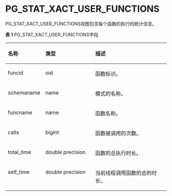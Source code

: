 # PG\_STAT\_XACT\_USER\_FUNCTIONS<a name="ZH-CN_TOPIC_0242385982"></a>

PG\_STAT\_XACT\_USER\_FUNCTIONS视图包含每个函数的执行的统计信息。

**表 1**  PG\_STAT\_XACT\_USER\_FUNCTIONS字段

<a name="zh-cn_topic_0237122455_zh-cn_topic_0059777719_t6a88bc1a91e4489a8747b5d55e83155a"></a>
<table><thead align="left"><tr id="zh-cn_topic_0237122455_zh-cn_topic_0059777719_rfa0d54109d4044d1b3bcc286f7f0d253"><th class="cellrowborder" valign="top" width="21.9%" id="mcps1.2.4.1.1"><p id="zh-cn_topic_0237122455_zh-cn_topic_0059777719_a14063df8677e49e69076a2423e6094bb"><a name="zh-cn_topic_0237122455_zh-cn_topic_0059777719_a14063df8677e49e69076a2423e6094bb"></a><a name="zh-cn_topic_0237122455_zh-cn_topic_0059777719_a14063df8677e49e69076a2423e6094bb"></a>名称</p>
</th>
<th class="cellrowborder" valign="top" width="31.3%" id="mcps1.2.4.1.2"><p id="zh-cn_topic_0237122455_zh-cn_topic_0059777719_abc00cf85dc4c4011855c1d7ba04d781c"><a name="zh-cn_topic_0237122455_zh-cn_topic_0059777719_abc00cf85dc4c4011855c1d7ba04d781c"></a><a name="zh-cn_topic_0237122455_zh-cn_topic_0059777719_abc00cf85dc4c4011855c1d7ba04d781c"></a>类型</p>
</th>
<th class="cellrowborder" valign="top" width="46.800000000000004%" id="mcps1.2.4.1.3"><p id="zh-cn_topic_0237122455_zh-cn_topic_0059777719_ad7b6d4033f0f4cb08171e62dc6c95846"><a name="zh-cn_topic_0237122455_zh-cn_topic_0059777719_ad7b6d4033f0f4cb08171e62dc6c95846"></a><a name="zh-cn_topic_0237122455_zh-cn_topic_0059777719_ad7b6d4033f0f4cb08171e62dc6c95846"></a>描述</p>
</th>
</tr>
</thead>
<tbody><tr id="zh-cn_topic_0237122455_zh-cn_topic_0059777719_r286a9dcba2b14ad08dbc6a8e36aef2a4"><td class="cellrowborder" valign="top" width="21.9%" headers="mcps1.2.4.1.1 "><p id="zh-cn_topic_0237122455_zh-cn_topic_0059777719_a63dcb64653114d069b725300ccfa4543"><a name="zh-cn_topic_0237122455_zh-cn_topic_0059777719_a63dcb64653114d069b725300ccfa4543"></a><a name="zh-cn_topic_0237122455_zh-cn_topic_0059777719_a63dcb64653114d069b725300ccfa4543"></a>funcid</p>
</td>
<td class="cellrowborder" valign="top" width="31.3%" headers="mcps1.2.4.1.2 "><p id="zh-cn_topic_0237122455_zh-cn_topic_0059777719_af622d91bd31b4f20918ee8173cf7cf83"><a name="zh-cn_topic_0237122455_zh-cn_topic_0059777719_af622d91bd31b4f20918ee8173cf7cf83"></a><a name="zh-cn_topic_0237122455_zh-cn_topic_0059777719_af622d91bd31b4f20918ee8173cf7cf83"></a>oid</p>
</td>
<td class="cellrowborder" valign="top" width="46.800000000000004%" headers="mcps1.2.4.1.3 "><p id="zh-cn_topic_0237122455_zh-cn_topic_0059777719_a2a6336fa9b0f4771aba3a76034c9ca99"><a name="zh-cn_topic_0237122455_zh-cn_topic_0059777719_a2a6336fa9b0f4771aba3a76034c9ca99"></a><a name="zh-cn_topic_0237122455_zh-cn_topic_0059777719_a2a6336fa9b0f4771aba3a76034c9ca99"></a>函数标识。</p>
</td>
</tr>
<tr id="zh-cn_topic_0237122455_zh-cn_topic_0059777719_r363e898070034e03a09aaf90a531fe99"><td class="cellrowborder" valign="top" width="21.9%" headers="mcps1.2.4.1.1 "><p id="zh-cn_topic_0237122455_zh-cn_topic_0059777719_a7e43597241d147e4a5c2bcecc66b0ba0"><a name="zh-cn_topic_0237122455_zh-cn_topic_0059777719_a7e43597241d147e4a5c2bcecc66b0ba0"></a><a name="zh-cn_topic_0237122455_zh-cn_topic_0059777719_a7e43597241d147e4a5c2bcecc66b0ba0"></a>schemaname</p>
</td>
<td class="cellrowborder" valign="top" width="31.3%" headers="mcps1.2.4.1.2 "><p id="zh-cn_topic_0237122455_zh-cn_topic_0059777719_ae8c3c583e55d4c60a10a4054def0e3a8"><a name="zh-cn_topic_0237122455_zh-cn_topic_0059777719_ae8c3c583e55d4c60a10a4054def0e3a8"></a><a name="zh-cn_topic_0237122455_zh-cn_topic_0059777719_ae8c3c583e55d4c60a10a4054def0e3a8"></a>name</p>
</td>
<td class="cellrowborder" valign="top" width="46.800000000000004%" headers="mcps1.2.4.1.3 "><p id="zh-cn_topic_0237122455_zh-cn_topic_0059777719_af6989b7188d94556b1c0cecef923609c"><a name="zh-cn_topic_0237122455_zh-cn_topic_0059777719_af6989b7188d94556b1c0cecef923609c"></a><a name="zh-cn_topic_0237122455_zh-cn_topic_0059777719_af6989b7188d94556b1c0cecef923609c"></a>模式的名称。</p>
</td>
</tr>
<tr id="zh-cn_topic_0237122455_zh-cn_topic_0059777719_rd79cae91f3e84ffeb7e78c57fea644e4"><td class="cellrowborder" valign="top" width="21.9%" headers="mcps1.2.4.1.1 "><p id="zh-cn_topic_0237122455_zh-cn_topic_0059777719_a1b57660cf90f46288b31d14e9484523a"><a name="zh-cn_topic_0237122455_zh-cn_topic_0059777719_a1b57660cf90f46288b31d14e9484523a"></a><a name="zh-cn_topic_0237122455_zh-cn_topic_0059777719_a1b57660cf90f46288b31d14e9484523a"></a>funcname</p>
</td>
<td class="cellrowborder" valign="top" width="31.3%" headers="mcps1.2.4.1.2 "><p id="zh-cn_topic_0237122455_zh-cn_topic_0059777719_a4a891acd7bff4dd3a4f4355073378bfc"><a name="zh-cn_topic_0237122455_zh-cn_topic_0059777719_a4a891acd7bff4dd3a4f4355073378bfc"></a><a name="zh-cn_topic_0237122455_zh-cn_topic_0059777719_a4a891acd7bff4dd3a4f4355073378bfc"></a>name</p>
</td>
<td class="cellrowborder" valign="top" width="46.800000000000004%" headers="mcps1.2.4.1.3 "><p id="zh-cn_topic_0237122455_zh-cn_topic_0059777719_a11bec1439a3249eebbcc49935a386c35"><a name="zh-cn_topic_0237122455_zh-cn_topic_0059777719_a11bec1439a3249eebbcc49935a386c35"></a><a name="zh-cn_topic_0237122455_zh-cn_topic_0059777719_a11bec1439a3249eebbcc49935a386c35"></a>函数名称。</p>
</td>
</tr>
<tr id="zh-cn_topic_0237122455_zh-cn_topic_0059777719_r2902b1c4d47c483482a0c04de0e3a27a"><td class="cellrowborder" valign="top" width="21.9%" headers="mcps1.2.4.1.1 "><p id="zh-cn_topic_0237122455_zh-cn_topic_0059777719_aadb2bd362e6340ec98c77f233fbf17ec"><a name="zh-cn_topic_0237122455_zh-cn_topic_0059777719_aadb2bd362e6340ec98c77f233fbf17ec"></a><a name="zh-cn_topic_0237122455_zh-cn_topic_0059777719_aadb2bd362e6340ec98c77f233fbf17ec"></a>calls</p>
</td>
<td class="cellrowborder" valign="top" width="31.3%" headers="mcps1.2.4.1.2 "><p id="zh-cn_topic_0237122455_zh-cn_topic_0059777719_ae51c3665af824ed7838a1ccaedce2892"><a name="zh-cn_topic_0237122455_zh-cn_topic_0059777719_ae51c3665af824ed7838a1ccaedce2892"></a><a name="zh-cn_topic_0237122455_zh-cn_topic_0059777719_ae51c3665af824ed7838a1ccaedce2892"></a>bigint</p>
</td>
<td class="cellrowborder" valign="top" width="46.800000000000004%" headers="mcps1.2.4.1.3 "><p id="zh-cn_topic_0237122455_zh-cn_topic_0059777719_a435371d0d9464eb6aa0b09854fa57ebb"><a name="zh-cn_topic_0237122455_zh-cn_topic_0059777719_a435371d0d9464eb6aa0b09854fa57ebb"></a><a name="zh-cn_topic_0237122455_zh-cn_topic_0059777719_a435371d0d9464eb6aa0b09854fa57ebb"></a>函数被调用的次数。</p>
</td>
</tr>
<tr id="zh-cn_topic_0237122455_zh-cn_topic_0059777719_rd8bfb4b3db0846f68997116363db87f1"><td class="cellrowborder" valign="top" width="21.9%" headers="mcps1.2.4.1.1 "><p id="zh-cn_topic_0237122455_zh-cn_topic_0059777719_a9dc438714d42446f869f1391506f57b3"><a name="zh-cn_topic_0237122455_zh-cn_topic_0059777719_a9dc438714d42446f869f1391506f57b3"></a><a name="zh-cn_topic_0237122455_zh-cn_topic_0059777719_a9dc438714d42446f869f1391506f57b3"></a>total_time</p>
</td>
<td class="cellrowborder" valign="top" width="31.3%" headers="mcps1.2.4.1.2 "><p id="zh-cn_topic_0237122455_zh-cn_topic_0059777719_a02180831ea374ab7b7551accd75e97cd"><a name="zh-cn_topic_0237122455_zh-cn_topic_0059777719_a02180831ea374ab7b7551accd75e97cd"></a><a name="zh-cn_topic_0237122455_zh-cn_topic_0059777719_a02180831ea374ab7b7551accd75e97cd"></a>double precision</p>
</td>
<td class="cellrowborder" valign="top" width="46.800000000000004%" headers="mcps1.2.4.1.3 "><p id="zh-cn_topic_0237122455_zh-cn_topic_0059777719_a8b0c11da46ea450d8f791d81f9a0c144"><a name="zh-cn_topic_0237122455_zh-cn_topic_0059777719_a8b0c11da46ea450d8f791d81f9a0c144"></a><a name="zh-cn_topic_0237122455_zh-cn_topic_0059777719_a8b0c11da46ea450d8f791d81f9a0c144"></a>函数的总执行时长。</p>
</td>
</tr>
<tr id="zh-cn_topic_0237122455_zh-cn_topic_0059777719_r95a3c00f5f77421e8872891a99797817"><td class="cellrowborder" valign="top" width="21.9%" headers="mcps1.2.4.1.1 "><p id="zh-cn_topic_0237122455_zh-cn_topic_0059777719_a969e73a475a744519c44c811d3cfedfd"><a name="zh-cn_topic_0237122455_zh-cn_topic_0059777719_a969e73a475a744519c44c811d3cfedfd"></a><a name="zh-cn_topic_0237122455_zh-cn_topic_0059777719_a969e73a475a744519c44c811d3cfedfd"></a>self_time</p>
</td>
<td class="cellrowborder" valign="top" width="31.3%" headers="mcps1.2.4.1.2 "><p id="zh-cn_topic_0237122455_zh-cn_topic_0059777719_a9d3691b7846b468191277e4d2ceee713"><a name="zh-cn_topic_0237122455_zh-cn_topic_0059777719_a9d3691b7846b468191277e4d2ceee713"></a><a name="zh-cn_topic_0237122455_zh-cn_topic_0059777719_a9d3691b7846b468191277e4d2ceee713"></a>double precision</p>
</td>
<td class="cellrowborder" valign="top" width="46.800000000000004%" headers="mcps1.2.4.1.3 "><p id="zh-cn_topic_0237122455_zh-cn_topic_0059777719_a65babbdb6cc541aa9f3d59b725350174"><a name="zh-cn_topic_0237122455_zh-cn_topic_0059777719_a65babbdb6cc541aa9f3d59b725350174"></a><a name="zh-cn_topic_0237122455_zh-cn_topic_0059777719_a65babbdb6cc541aa9f3d59b725350174"></a>当前线程调用函数的总的时长。</p>
</td>
</tr>
</tbody>
</table>

